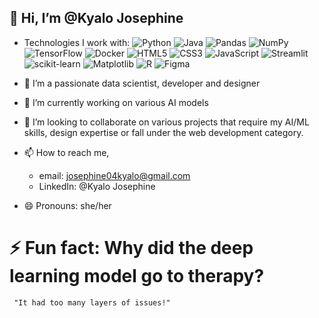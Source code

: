 ## 👋 Hi, I’m @Kyalo Josephine
- Technologies I work with:
![Python](https://img.shields.io/badge/Python-3.x-yellow?logo=python)
![Java](https://img.shields.io/badge/Java-17-orange?logo=java)
![Pandas](https://img.shields.io/badge/Pandas-data-blue?logo=pandas)
![NumPy](https://img.shields.io/badge/NumPy-matrix-purple?logo=numpy)
![TensorFlow](https://img.shields.io/badge/TensorFlow-ML-orange?logo=tensorflow)
![Docker](https://img.shields.io/badge/Docker-containerization-lightblue?logo=docker)
![HTML5](https://img.shields.io/badge/HTML5-E34F26?logo=html5&logoColor=white)
![CSS3](https://img.shields.io/badge/CSS3-1572B6?logo=css3&logoColor=white)
![JavaScript](https://img.shields.io/badge/JavaScript-F7DF1E?logo=javascript&logoColor=black)
![Streamlit](https://img.shields.io/badge/Streamlit-FF4B4B?logo=streamlit&logoColor=white)
![scikit-learn](https://img.shields.io/badge/scikit--learn-F7931E?logo=scikit-learn&logoColor=white)
![Matplotlib](https://img.shields.io/badge/Matplotlib-003b57?logo=matplotlib&logoColor=white)
![R](https://img.shields.io/badge/R-276DC3?logo=r&logoColor=white)
![Figma](https://img.shields.io/badge/Figma-F24E1E?logo=figma&logoColor=white)



- 👀 I’m a passionate data scientist, developer and designer
- 🌱 I’m currently working on various AI models
- 💞️ I’m looking to collaborate on various projects that require my AI/ML skills, design expertise or fall under the web development category.
- 📫 How to reach me,
   * email: josephine04kyalo@gmail.com
   * LinkedIn: @Kyalo Josephine
- 😄 Pronouns: she/her
# ⚡ Fun fact: Why did the deep learning model go to therapy?
     "It had too many layers of issues!"

<!---
jossyKyalo/jossyKyalo is a ✨ special ✨ repository because its `README.md` (this file) appears on your GitHub profile.
You can click the Preview link to take a look at your changes.
--->

